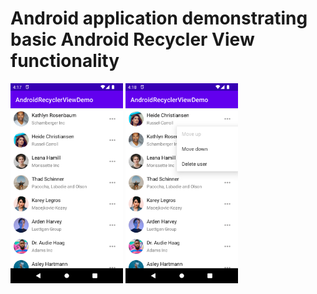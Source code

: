 # Android application demonstrating basic Android Recycler View functionality

<img src="screenshots/screenshot1.png" width="180" height="320"> <img src="screenshots/screenshot2.png" width="180" height="320">